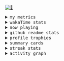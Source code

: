 [![🐙](https://hits.seeyoufarm.com/api/count/incr/badge.svg?url=https%3A%2F%2Fgithub.com%2Fktnkk%2Fhit-counter&count_bg=%23070707&title_bg=%23070707&icon=&icon_color=%23E7E7E7&title=visitors&edge_flat=true)](https://hits.seeyoufarm.com)

<details>
  <summary> <samp>my metrics</samp></summary>
  
  <br>
  
 ![🐳](https://github.com/kkhys/kkhys/blob/main/github-metrics.svg)
  
  ***
</details>

<details>
  <summary> <samp>wakaTime stats</samp></summary>
  
  <br>
  
<!--START_SECTION:waka-->
![Code Time](http://img.shields.io/badge/Code%20Time-3%2C680%20hrs%2035%20mins-blue)

**🐱 My GitHub Data** 

> 📦 5.1 MB Used in GitHub's Storage 
 > 
> 🏆 1,525 Contributions in the Year 2024
 > 
> 💼 Opted to Hire
 > 
> 📜 9 Public Repositories 
 > 
> 🔑 23 Private Repositories 
 > 
**I'm an Early 🐤** 

```text
🌞 Morning                9299 commits        ███████░░░░░░░░░░░░░░░░░░   28.89 % 
🌆 Daytime                7132 commits        ██████░░░░░░░░░░░░░░░░░░░   22.16 % 
🌃 Evening                13148 commits       ██████████░░░░░░░░░░░░░░░   40.85 % 
🌙 Night                  2605 commits        ██░░░░░░░░░░░░░░░░░░░░░░░   08.09 % 
```
📅 **I'm Most Productive on Sunday** 

```text
Monday                   4075 commits        ███░░░░░░░░░░░░░░░░░░░░░░   12.66 % 
Tuesday                  4504 commits        ███░░░░░░░░░░░░░░░░░░░░░░   13.99 % 
Wednesday                4271 commits        ███░░░░░░░░░░░░░░░░░░░░░░   13.27 % 
Thursday                 4312 commits        ███░░░░░░░░░░░░░░░░░░░░░░   13.40 % 
Friday                   4467 commits        ███░░░░░░░░░░░░░░░░░░░░░░   13.88 % 
Saturday                 4939 commits        ████░░░░░░░░░░░░░░░░░░░░░   15.35 % 
Sunday                   5616 commits        ████░░░░░░░░░░░░░░░░░░░░░   17.45 % 
```


📊 **This Week I Spent My Time On** 

```text
🕑︎ Time Zone: Asia/Tokyo

💬 Programming Languages: 
Other                    47 hrs 38 mins      ████████████████░░░░░░░░░   64.79 % 
Java                     13 hrs 28 mins      █████░░░░░░░░░░░░░░░░░░░░   18.32 % 
TypeScript               7 hrs 8 mins        ██░░░░░░░░░░░░░░░░░░░░░░░   09.71 % 
HTML                     2 hrs 15 mins       █░░░░░░░░░░░░░░░░░░░░░░░░   03.08 % 
Play2                    1 hr 25 mins        ░░░░░░░░░░░░░░░░░░░░░░░░░   01.93 % 

🔥 Editors: 
Chrome                   47 hrs 38 mins      ████████████████░░░░░░░░░   64.79 % 
Intellijidea             18 hrs 24 mins      ██████░░░░░░░░░░░░░░░░░░░   25.02 % 
WebStorm                 7 hrs 19 mins       ██░░░░░░░░░░░░░░░░░░░░░░░   09.97 % 
DataGrip                 9 mins              ░░░░░░░░░░░░░░░░░░░░░░░░░   00.22 % 

💻 Operating System: 
Mac                      73 hrs 32 mins      █████████████████████████   100.00 % 
```


 Last Updated on 2024/06/03 18:39:58 UTC
<!--END_SECTION:waka-->
  
  ***
</details>


<details>
  <summary> <samp>now playing</samp></summary>
  
  <br>
 
 [![🐟](https://spotify-github-profile.vercel.app/api/view?uid=31ryofms4dnv7mrohhepo4c4zgqu&cover_image=true&theme=default&show_offline=false&background_color=121212&bar_color=53b14f&bar_color_cover=false)](https://open.spotify.com/user/31ryofms4dnv7mrohhepo4c4zgqu)
  
  ***
</details>

<details>
  <summary> <samp>github readme stats</samp></summary>
  
  <br>
  
 <p align="left"> 
  <img alt="🐠" src="https://github-readme-stats.vercel.app/api?username=kkhys&count_private=true&show_icons=true&theme=dark&include_all_commits=true" />
  <img alt="🐟" src="https://github-readme-stats.vercel.app/api/top-langs/?username=kkhys&layout=compact&theme=dark&langs_count=10&hide=HTML,CSS,SCSS" />
</p>
  
  ***
</details>

<details>
  <summary> <samp>profile trophies</samp></summary>
  
  <br>
  
  [![🐬](https://github-profile-trophy.vercel.app/?username=kkhys&rank=SECRET,SSS,SS,S,AAA,AA,A&theme=darkhub&row=1&margin-w=10&no-bg=true)](https://github.com/ryo-ma/github-profile-trophy)
  
  ***
</details>

<details>
  <summary> <samp>summary cards</samp></summary>
  
  <br>
  
  ![🐋](https://github-profile-summary-cards.vercel.app/api/cards/profile-details?username=kkhys&theme=github_dark)
  ![🦑](https://github-profile-summary-cards.vercel.app/api/cards/repos-per-language?username=kkhys&theme=github_dark)
  ![🦭](https://github-profile-summary-cards.vercel.app/api/cards/most-commit-language?username=kkhys&theme=github_dark)
  ![🦀](https://github-profile-summary-cards.vercel.app/api/cards/stats?username=kkhys&theme=github_dark)
  ![🦈](https://github-profile-summary-cards.vercel.app/api/cards/productive-time?username=kkhys&theme=github_dark)
  
  ***
</details>

<details>
  <summary> <samp>streak stats</samp></summary>
  
  <br>
  
  [![🐠](http://github-readme-streak-stats.herokuapp.com?user=kkhys&theme=dark)](https://git.io/streak-stats)
  
  ***
</details>

<details>
  <summary> <samp>activity graph</samp></summary>
  
  <br>
  
  [![🐡](https://github-readme-activity-graph.vercel.app/graph?username=kkhys&theme=xcode)](https://github.com/ashutosh00710/github-readme-activity-graph)
  
  ***
</details>
